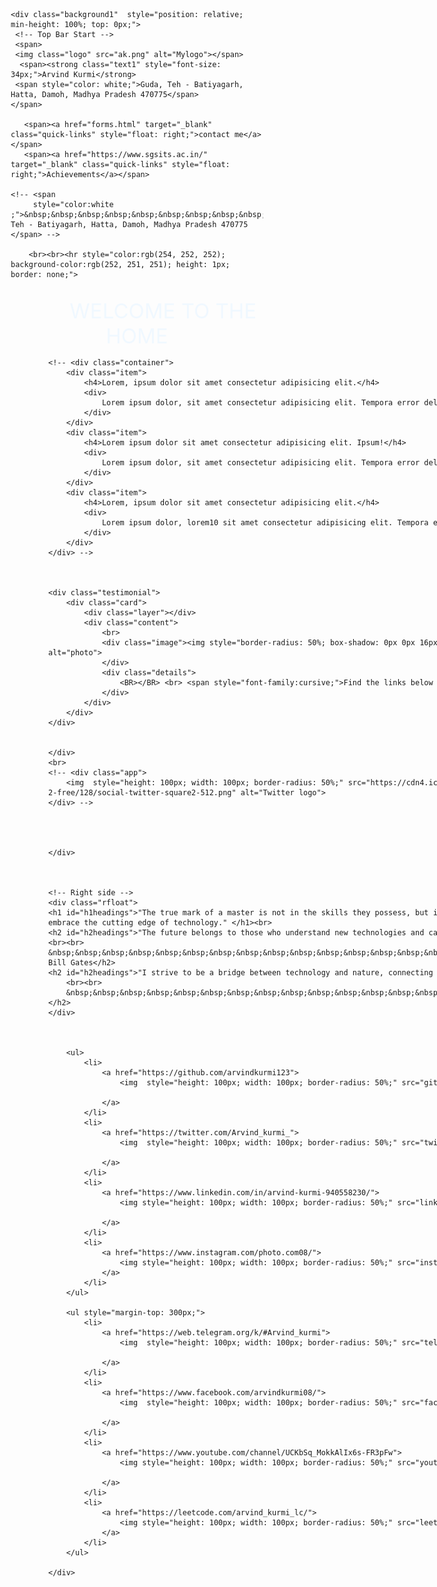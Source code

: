 <!DOCTYPE html>
<html lang="en">
<head>
    <meta charset="UTF-8">
    <meta name="viewport" content="width=device-width, initial-scale=1.0">
    <title>Arvind kurmi</title>
    <link rel="icon" href="arvind.jpg">
    <!-- fonts -->
    <link rel="preconnect" href="https://fonts.googleapis.com">
    <link rel="preconnect" href="https://fonts.gstatic.com" crossorigin>
    <link href="https://fonts.googleapis.com/css2?family=Dancing+Script:wght@700&display=swap" rel="stylesheet">
    <link href="https://fonts.googleapis.com/css2?family=Aboreto&display=swap" rel="stylesheet">
    <!-- styles -->
    <style>
        * {
            margin: 0;
            padding: 0;
            box-sizing: border-box;
        }
        .logo {
            width: 10%;
            max-width: 100px;
            height: auto;
            border-radius: 50%;
            border-left-width: 68px;
            margin-left: 5%;
            padding: 10px;
        }

        .text1 {
            color: white;
            position: fixed;
            top: 0;
            left: 0;
            width: 100%;
            padding: 1rem;
            text-align: center;
        }
        .text2 {
            color: rgb(0, 0, 0);
            font-size: 2rem;
            padding: 2rem;
            padding-left: 5%;
            font-family: 'Aboreto', cursive;
        }

        .background1 {
            background-image: url(background.jpg);
            background-attachment: fixed;
            background-size: cover;
            background-repeat: no-repeat;
            height: 100vh;
        }
        

        #first_image {
            float: left;
            width: 49%;
            max-width: 500px;
        }

        #second_image {
            float: right;
            width: 49%;
            max-width: 500px;
        }

        .white_bg {
            background-color: white;
        }

        .new_container {
            max-width: 1465px;
            margin: 1rem auto;
            padding: 1rem;
            border: 3px solid rgb(62, 60, 60);
            border-radius: 7px;
            background-color: rgba(255, 252, 156, 0.26);
        }
        /* Default styles for all screen sizes */
        .quick-links {
          color: white;
          padding: 40px;
          font-size: 20px;
        }

        #h3headings {
          font-size: 40px;
          color: white;
          font-family: 'Aboreto', cursive;
        }

        #h2headings {
          font-size: 20px;
          color: rgb(255, 255, 255);
          font-style: oblique;
        }

        #h1headings {
          font-size: 20px;
          padding-top: 10px;
          padding-right: 30px;
          padding-bottom: 10px;
          color: rgb(255, 255, 0);
          font-style: initial;
        }

        .lfloat {
          padding-left: 60px;
          float: left;
        }

        .rfloat {
          padding-top: 80px;
          padding-left: 60px;
          float: right;
          width: 40%;
        }

        .image-sizing {
          box-sizing: border-box;
        }

        .image-sizing .container {
          display: flex;
          overflow-x: scroll;
          padding: 24px;
          width: 300px;
          scroll-snap-type: x mandatory;
          scroll-padding: 24px;
          border-radius: 8px;
          gap: 12px;
        }

        .image-sizing .container .item {
          flex: 0 0 100%;
          padding: 24px;
          border-radius: 8px;
          scroll-snap-align: start;
        }

        .middle-class {
          font-size: 35px;
          margin: 20px auto;
          width: 40%;
        }

        .welcome {
          text-align: center;
          font-size: 33px;
          color: aliceblue;
        }

        .testimonial {
          display: grid;
          grid-template-columns: repeat(auto-fit, minmax(350px, 1fr));
          grid-gap: 20px;
        }

        .testimonial .card {
          position: relative;
          margin: 0 auto;
          width: 350px;
          border-radius: 20%;
          padding: 20px;
          box-sizing: border-box;
          text-align: center;
          box-shadow: 0 20px 40px rgba(58, 58, 58, 0.5);
          overflow: hidden;
        }

        .testimonial .card .layer {
          position: absolute;
          top: calc(100% - 2px);
          left: 0;
          height: 100%;
          width: 100%;
          background: linear-gradient(#a7a7a7, #47585e, #4e4f4f);
          z-index: 1;
          transition: 1.5s;
        }

        .testimonial .card:hover .layer {
          top: 0;
        }

        .testimonial .card .content {
          position: relative;
          z-index: 2;
          font-family: fantasy;
          border-radius: 50%;
        }

        .testimonial .card .content p {
          font-size: 18px;
          line-height: 24px;
        }

        .testimonial .card .content .image {
          width: 128px;
          height: 128px;
          margin: 0 auto;
          border-radius: 50%;
          overflow: hidden;
          display: inline;
          border: 4px solid rgb(226, 253, 21);
          box-shadow: 0 10px 20px rgb(151, 162, 30);
        }

        .testimonial .card .content .details h2 {
          font-size: 18px;
          font-family: cursive;
          font-weight: bold;
          color: #0d2b39;
        }

        .testimonial .card .content .details span {
          color: #03a9f4;
          font-size: 20px;
          transition: 2s;
          color: rgb(243, 255, 183);
        }

        .testimonial .card:hover .content .details span {
          color: rgb(1, 221, 255);
          font-family: fantasy;
        }

        /* Styles for desktop */
        @media screen and (min-width: 768px) {
          ul {
            margin-top: 180px;
            padding: 0;
            display: flex;
            position: absolute;
            top: 50%;
            left: 50%;
            transform: translate(-50%, -50%);
            width: 100%;
          }

          ul li {
            list-style: none;
            margin: 0 15px;
          }

          ul li a {
            position: relative;
            display: block;
            width: 100px;
            height: 100px;
            background: #333;
            text-align: center;
            line-height: 100px;
            border-radius: 50%;
            font-size: 30px;
            color: #666;
            transition: .1s;
          }

          ul li a::before {
            content: '';
            position: absolute;
            top: 0;
            left: 0;
            width: 100%;
            height: 100%;
            border-radius: 50%;
            background: #ffffff;
            transition: .5s;
            transform: scale(.9);
            z-index: -1;
          }

          ul li a:hover::before {
            transform: scale(1.1);
            box-shadow: 0 0 35px #ffffff;
          }

          ul li a:hover {
            color: #f7f7f7;
            box-shadow: 0 0 5px #ffee10;
            text-shadow: 0 0 5px #ffee10;
          }
  </style>
  </head>
  
<body >
    <!-- first page start -->
    


    <div class="background1"  style="position: relative; min-height: 100%; top: 0px;">
     <!-- Top Bar Start -->
     <span>
     <img class="logo" src="ak.png" alt="Mylogo"></span>
      <span><strong class="text1" style="font-size: 34px;">Arvind Kurmi</strong>
     <span style="color: white;">Guda, Teh - Batiyagarh, Hatta, Damoh, Madhya Pradesh 470775</span>
    </span>

       <span><a href="forms.html" target="_blank" class="quick-links" style="float: right;">contact me</a></span>
       <span><a href="https://www.sgsits.ac.in/" target="_blank" class="quick-links" style="float: right;">Achievements</a></span>
    
    <!-- <span
         style="color:white ;">&nbsp;&nbsp;&nbsp;&nbsp;&nbsp;&nbsp;&nbsp;&nbsp;&nbsp;&nbsp;&nbsp;&nbsp;&nbsp;&nbsp;&nbsp;&nbsp;&nbsp;&nbsp;&nbsp;&nbsp;&nbsp;&nbsp;&nbsp;&nbsp;&nbsp;&nbsp;&nbsp;&nbsp;&nbsp;&nbsp;&nbsp;&nbsp;&nbsp;&nbsp;&nbsp;&nbsp;&nbsp;&nbsp;&nbsp;Guda, Teh - Batiyagarh, Hatta, Damoh, Madhya Pradesh 470775
    </span> -->

        <br><br><hr style="color:rgb(254, 252, 252); background-color:rgb(252, 251, 251); height: 1px; border: none;">

   <br>
    <!-- MIDDLE HEADING -->
    <div class="welcome">&nbsp&nbsp&nbsp&nbsp&nbsp&nbsp&nbsp&nbsp WELCOME TO THE HOME</div>
    <!-- Left side -->
    <div class="lfloat">
    <!-- <h3 id="h3headings">Welcome to the home!</h3> -->
    <div class="image-sizing">
    <!-- <img src="alexander2.jpg" alt="artist image" style="width: 542px;"> -->



    <!-- <div class="container">
        <div class="item">
            <h4>Lorem, ipsum dolor sit amet consectetur adipisicing elit.</h4>
            <div>
                Lorem ipsum dolor, sit amet consectetur adipisicing elit. Tempora error delectus harum accusantium in ducimus nesciunt.
            </div>
        </div>
        <div class="item">
            <h4>Lorem ipsum dolor sit amet consectetur adipisicing elit. Ipsum!</h4>
            <div>
                Lorem ipsum dolor, sit amet consectetur adipisicing elit. Tempora error delectus harum accusantium in ducimus nesciunt.
            </div>
        </div>
        <div class="item">
            <h4>Lorem, ipsum dolor sit amet consectetur adipisicing elit.</h4>
            <div>
                Lorem ipsum dolor, lorem10 sit amet consectetur adipisicing elit. Tempora error delectus harum accusantium in ducimus nesciunt.
            </div>
        </div>
    </div> -->



    <div class="testimonial">
        <div class="card">
            <div class="layer"></div>
            <div class="content">
                <br>
                <div class="image"><img style="border-radius: 50%; box-shadow: 0px 0px 16px white; height: 140px; width: 140px;" src="arvind.jpg" alt="photo">
                </div>
                <div class="details">
                    <BR></BR> <br> <span style="font-family:cursive;">Find the links below </span>
                </div>
            </div>
        </div>
    </div>

    
    </div>
    <br>
    <!-- <div class="app">
        <img  style="height: 100px; width: 100px; border-radius: 50%;" src="https://cdn4.iconfinder.com/data/icons/social-messaging-ui-color-shapes-2-free/128/social-twitter-square2-512.png" alt="Twitter logo">
    </div> -->
    
        
        

    </div>



    <!-- Right side -->
    <div class="rfloat">
    <h1 id="h1headings">"The true mark of a master is not in the skills they possess, but in their openness to acquire new ones. I am always eager to embrace the cutting edge of technology." </h1><br>
    <h2 id="h2headings">"The future belongs to those who understand new technologies and can harness them to create a better world."
    <br><br>
    &nbsp;&nbsp;&nbsp;&nbsp;&nbsp;&nbsp;&nbsp;&nbsp;&nbsp;&nbsp;&nbsp;&nbsp;&nbsp;&nbsp;&nbsp;&nbsp;&nbsp;&nbsp;&nbsp;&nbsp;&nbsp;&nbsp;&nbsp;&nbsp;- Bill Gates</h2>
    <h2 id="h2headings">"I strive to be a bridge between technology and nature, connecting the two for a harmonious future."
        <br><br>
        &nbsp;&nbsp;&nbsp;&nbsp;&nbsp;&nbsp;&nbsp;&nbsp;&nbsp;&nbsp;&nbsp;&nbsp;&nbsp;&nbsp;&nbsp;&nbsp; - Arvind Kurmi
    </h2>
    </div>

    

        <ul>
            <li>
                <a href="https://github.com/arvindkurmi123">
                    <img  style="height: 100px; width: 100px; border-radius: 50%;" src="git.png" alt="GitHub logo">

                </a>
            </li>
            <li>
                <a href="https://twitter.com/Arvind_kurmi_">
                    <img  style="height: 100px; width: 100px; border-radius: 50%;" src="twitter.jpg" alt="Twitter logo">
                    
                </a>
            </li>
            <li>
                <a href="https://www.linkedin.com/in/arvind-kurmi-940558230/">
                    <img style="height: 100px; width: 100px; border-radius: 50%;" src="linkedin.png" alt="LinkedIn logo">

                </a>
            </li>
            <li>
                <a href="https://www.instagram.com/photo.com08/">
                    <img style="height: 100px; width: 100px; border-radius: 50%;" src="instagram.png" alt="insta logo">
                </a>
            </li>
        </ul>

        <ul style="margin-top: 300px;">
            <li>
                <a href="https://web.telegram.org/k/#Arvind_kurmi">
                    <img  style="height: 100px; width: 100px; border-radius: 50%;" src="telegram.png" alt="GitHub logo">

                </a>
            </li>
            <li>
                <a href="https://www.facebook.com/arvindkurmi08/">
                    <img  style="height: 100px; width: 100px; border-radius: 50%;" src="facebook.png" alt="Twitter logo">
                    
                </a>
            </li>
            <li>
                <a href="https://www.youtube.com/channel/UCKbSq_MokkAlIx6s-FR3pFw">
                    <img style="height: 100px; width: 100px; border-radius: 50%;" src="youtube.png" alt="LinkedIn logo">

                </a>
            </li>
            <li>
                <a href="https://leetcode.com/arvind_kurmi_lc/">
                    <img style="height: 100px; width: 100px; border-radius: 50%;" src="leetcode2.png" alt="insta logo">
                </a>
            </li>
        </ul>

    </div>

<!-- first page end  -->

</body>
</html>
